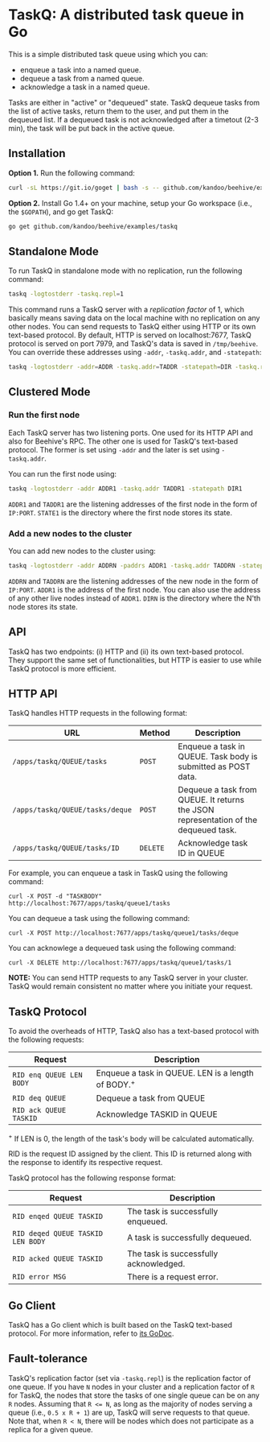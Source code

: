 # TaskQ: A distributed task queue in Go
This is a simple distributed task queue using which you can:
* enqueue a task into a named queue.
* dequeue a task from a named queue.
* acknowledge a task in a named queue.

Tasks are either in "active" or "dequeued" state. TaskQ dequeue tasks
from the list of active tasks, return them to the user, and put them in
the dequeued list. If a dequeued task is not acknowledged after a
timetout (2-3 min), the task will be put back  in the active queue.

## Installation
**Option 1.** Run the following command:

```bash
curl -sL https://git.io/goget | bash -s -- github.com/kandoo/beehive/examples/taskq
```

**Option 2.** Install Go 1.4+ on your machine, setup your Go workspace
(i.e., the `$GOPATH`), and go get TaskQ:

```bash
go get github.com/kandoo/beehive/examples/taskq
```

## Standalone Mode
To run TaskQ in standalone mode with no replication, run the following command:

```bash
taskq -logtostderr -taskq.repl=1
```

This command runs a TaskQ server with a *replication factor* of 1, which
basically means saving data on the local machine with no replication on any
other nodes. You can send requests to TaskQ either using HTTP or its own
text-based protocol. By default, HTTP is served on localhost:7677, TaskQ
protocol is served on port 7979, and TaskQ's data is saved in `/tmp/beehive`.
You can override these addresses using `-addr`, `-taskq.addr`, and `-statepath`:
```bash
taskq -logtostderr -addr=ADDR -taskq.addr=TADDR -statepath=DIR -taskq.repl=1
```

## Clustered Mode

### Run the first node
Each TaskQ server has two listening ports. One used for its HTTP API and also
for Beehive's RPC. The other one is used for TaskQ's text-based protocol. The
former is set using `-addr` and the later is set using `-taskq.addr`.

You can run the first node using:
```bash
taskq -logtostderr -addr ADDR1 -taskq.addr TADDR1 -statepath DIR1
```

`ADDR1` and `TADDR1` are the listening addresses of the first node in the form
of `IP:PORT`. `STATE1` is the directory where the first node stores its state.

### Add a new nodes to the cluster
You can add new nodes to the cluster using:

```bash
taskq -logtostderr -addr ADDRN -paddrs ADDR1 -taskq.addr TADDRN -statepath DIRN
```

`ADDRN` and `TADDRN` are the listening addresses of the new node in the form
of `IP:PORT`. `ADDR1` is the address of the first node. You can also use the
address of any other live nodes instead of `ADDR1`.
`DIRN` is the directory where the N'th node stores its state.

## API
TaskQ has two endpoints: (i) HTTP and (ii) its own text-based protocol. They
support the same set of functionalities, but HTTP is easier to use while
TaskQ protocol is more efficient.

## HTTP API
TaskQ handles HTTP requests in the following format:

|URL                      |Method|Description|
|-------------------------|------|-----------|
|`/apps/taskq/QUEUE/tasks`|`POST`|Enqueue a task in QUEUE. Task body is submitted as POST data.|
|`/apps/taskq/QUEUE/tasks/deque`|`POST`|Dequeue a task from QUEUE. It returns the JSON representation of the dequeued task.|
|`/apps/taskq/QUEUE/tasks/ID`|`DELETE`|Acknowledge task ID in QUEUE|

For example, you can enqueue a task in TaskQ using the following command:
```
curl -X POST -d "TASKBODY" http://localhost:7677/apps/taskq/queue1/tasks
```

You can dequeue a task using the following command:
```
curl -X POST http://localhost:7677/apps/taskq/queue1/tasks/deque
```

You can acknowlege a dequeued task using the following command:
```
curl -X DELETE http://localhost:7677/apps/taskq/queue1/tasks/1
```

**NOTE:** You can send HTTP requests to any TaskQ server in your cluster.
TaskQ would remain consistent no matter where you initiate your request.

## TaskQ Protocol
To avoid the overheads of HTTP, TaskQ also has a text-based protocol with the
following requests:

|Request|Description|
|-------|-----------|
|`RID enq QUEUE LEN BODY`|Enqueue a task in QUEUE. LEN is a length of BODY.<sup>+</sup>|
|`RID deq QUEUE`|Dequeue a task from QUEUE|
|`RID ack QUEUE TASKID`|Acknowledge TASKID in QUEUE|
<sup>+</sup> If LEN is 0, the length of the task's body will be calculated
automatically.

RID is the request ID assigned by the client. This ID is returned along with
the response to identify its respective request.

TaskQ protocol has the following response format:

|Request|Description|
|-------|-----------|
|`RID enqed QUEUE TASKID`|The task is successfully enqueued.|
|`RID deqed QUEUE TASKID LEN BODY`|A task is successfully dequeued.|
|`RID acked QUEUE TASKID`|The task is successfully acknowledged.|
|`RID error MSG`|There is a request error.|

## Go Client
TaskQ has a Go client which is built based on the TaskQ text-based protocol.
For more information, refer to
[its GoDoc](http://godoc.org/github.com/kandoo/beehive/examples/taskq/client).

## Fault-tolerance
TaskQ's replication factor (set via `-taskq.repl`) is the replication factor
of one queue.  If you have `N` nodes in your cluster and a replication factor
of `R` for TaskQ, the nodes that store the tasks of one single queue can be on
any `R` nodes. Assuming that `R <= N`, as long as the majority of nodes serving
a queue (i.e., `0.5 x R + 1`) are up, TaskQ will serve requests to that queue.
Note that, when `R < N`, there will be nodes which does not participate as a
replica for a given queue.
